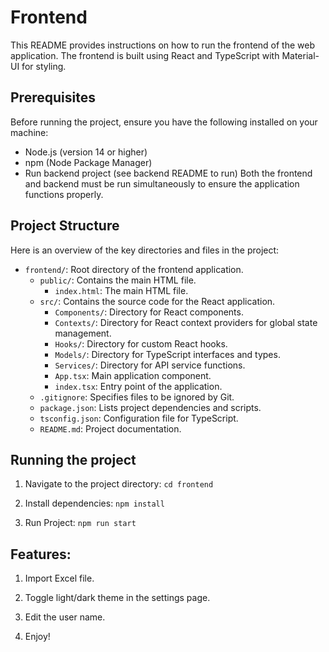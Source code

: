 
# Frontend

This README provides instructions on how to run the frontend of the web application. The frontend is built using React and TypeScript with Material-UI for styling.

## Prerequisites

Before running the project, ensure you have the following installed on your machine:

- Node.js (version 14 or higher)
- npm (Node Package Manager)
- Run backend project (see backend README to run)
  Both the frontend and backend must be run simultaneously to ensure the application functions properly.

## Project Structure

Here is an overview of the key directories and files in the project:

- `frontend/`: Root directory of the frontend application.
  - `public/`: Contains the main HTML file.
    - `index.html`: The main HTML file.
  - `src/`: Contains the source code for the React application.
    - `Components/`: Directory for React components.
    - `Contexts/`: Directory for React context providers for global state management.
    - `Hooks/`: Directory for custom React hooks.
    - `Models/`: Directory for TypeScript interfaces and types.
    - `Services/`: Directory for API service functions.
    - `App.tsx`: Main application component.
    - `index.tsx`: Entry point of the application.
  - `.gitignore`: Specifies files to be ignored by Git.
  - `package.json`: Lists project dependencies and scripts.
  - `tsconfig.json`: Configuration file for TypeScript.
  - `README.md`: Project documentation.

## Running the project

1. Navigate to the project directory:
  `cd frontend`

2. Install dependencies:
  `npm install`

3. Run Project:
  `npm run start`

## Features:

1. Import Excel file.

2. Toggle light/dark theme in the settings page.

3. Edit the user name.

4. Enjoy!
